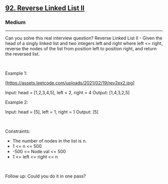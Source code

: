 <h2><a href="https://leetcode.com/problems/reverse-linked-list-ii/">92. Reverse Linked List II</a></h2><h3>Medium</h3><hr>Can you solve this real interview question? Reverse Linked List II - Given the head of a singly linked list and two integers left and right where left <= right, reverse the nodes of the list from position left to position right, and return the reversed list.

 

Example 1:

[https://assets.leetcode.com/uploads/2021/02/19/rev2ex2.jpg]


Input: head = [1,2,3,4,5], left = 2, right = 4
Output: [1,4,3,2,5]


Example 2:


Input: head = [5], left = 1, right = 1
Output: [5]


 

Constraints:

 * The number of nodes in the list is n.
 * 1 <= n <= 500
 * -500 <= Node.val <= 500
 * 1 <= left <= right <= n

 

Follow up: Could you do it in one pass?